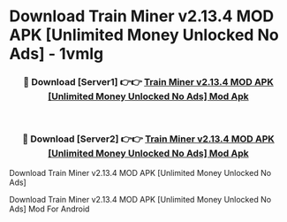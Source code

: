 # Download Train Miner v2.13.4 MOD APK [Unlimited Money Unlocked No Ads] - 1vmlg


<div align="center">
<h3>🔴 Download [Server1] 👉👉 <a href="https://apk-comot.site?title=Train_Miner_v2.13.4_MOD_APK_[Unlimited_Money_Unlocked_No_Ads]">Train Miner v2.13.4 MOD APK [Unlimited Money Unlocked No Ads] Mod Apk</a></h3><br>
<h3>🔴 Download [Server2] 👉👉 <a href="https://apk-comot.site?title=Train_Miner_v2.13.4_MOD_APK_[Unlimited_Money_Unlocked_No_Ads]">Train Miner v2.13.4 MOD APK [Unlimited Money Unlocked No Ads] Mod Apk</a></h3>
</div>



Download Train Miner v2.13.4 MOD APK [Unlimited Money Unlocked No Ads] 

Download Train Miner v2.13.4 MOD APK [Unlimited Money Unlocked No Ads] Mod For Android